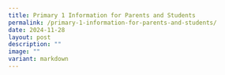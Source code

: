 ```yaml
---
title: Primary 1 Information for Parents and Students
permalink: /primary-1-information-for-parents-and-students/
date: 2024-11-28
layout: post
description: ""
image: ""
variant: markdown
---
```

